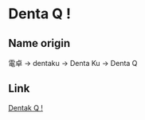 # Denta Q !

## Name origin
電卓 → dentaku → Denta Ku → Denta Q

## Link
[Dentak Q !](https://huangphoux.github.io/odin-dentak/)